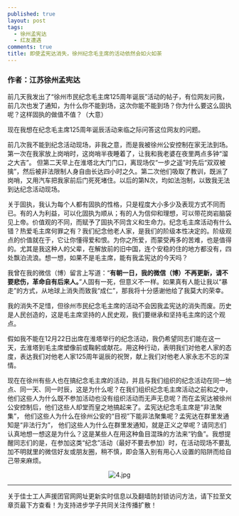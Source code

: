 ```yaml
---
published: true
layout: post
tags:
  - 徐州孟宪达
  - 红友遭遇
comments: true
title: 即使孟宪达消失，徐州纪念毛主席的活动依然会如火如荼
---
```


### 作者：江苏徐州孟宪达

前几天我发出了“徐州市民纪念毛主席125周年诞辰”活动的帖子，有位网友问我，前几次也发了通知，为什么你不能到场，这次你能不能到场？你为什么要这么固执呢？这样固执的做值不值？（大意）

现在我想在纪念毛主席125周年诞辰活动来临之际问答这位网友的问题。

前几次我不能到纪念活动现场，非我之意，而是我被徐州公安控制在家无法到场。第一次在我家放上岗哨时，这岗哨半夜睡着了，让我和我老婆在夜里两点多钟“溜之大吉”。 但第二天早上在淮塔北大门门口，离现场仅“一步之遥”时先后“双双被擒”，然后被非法限制人身自由长达四小时之久。第二次他们吸取了教训，既派了岗哨，又用汽车把我家前后门死死堵住。以后的第N次，均如法泡制，以致我无法到达纪念活动现场。

关于固执，我认为每个人都有固执的性格，只是程度大小多少及表现方式不同而已。有的人为利益，可以化固执为顺从；有的人为信仰和理想，可以带花岗岩脑袋见上帝。价值观的不同，而赋予了固执不同含义和生命力。纪念毛主席活动有什么错？热爱毛主席何罪之有？我们纪念他老人家，是我们的阶级本性决定的。阶级观点的价值就在于，它让你懂得爱和恨。为你之所爱，而蒙受再多的苦难，也是值得的。尤其是我这种人的父辈，在解放前的旧中国，连个安稳的住的地方都没有，四处飘泊流浪。想一想，如果不是毛主席，能有我孟宪达的今天吗？

我曾在我的微信（博）留言上写道：“**有朝一日，我的微信（博）不再更新，请不要悲伤，革命自有后来人。**”人固有一死，但意义不一样。如果真有人能让我以“暴走”的方式，从地球上消失而致我“成仁”，那我将十分感谢他给了我莫大的荣幸。

我的消失不足惜，但徐州市民纪念毛主席的活动不会因我孟宪达的消失而废。历史是人民创造的，这是毛主席坚持的人民史观，我们要继承和坚持毛主席的这个观点。

假如我不能在12月22日出席在淮塔举行的纪念活动，我仍希望同志们能在这一天，去淮塔到毛主席塑像前或鞠躬或献花。用这种行动，表明我们对他老人家的态度，表达我们对他老人家125周年诞辰的祝贺，献上我们对他老人家永志不忘的深情。

现在在徐州有些人也在搞纪念毛主席的活动，并且与我们组织的纪念活动在同一地点、同一天、同一时辰，这是为什么呢？在我们组织纪念毛主席活动之前和之中，他们这些人为什么既不参加活动也没有组织活动而无声无息呢？而在孟宪达被徐州公安控制后，他们这些人却堂而皇之地搞起来了。孟宪达纪念毛主席是“非法聚集”， 他们这些人为什么在徐州公安的“目视”下能非法聚集呢？孟宪达在群里发通知是“非法行为”， 他们这些人为什么在群里发通知，就是正义之举呢？请同志们认真地想一想这是为什么？这是某些人在用这种鱼目混珠的方法来“钓鱼”。我想提醒同志们的是，在参加这类“纪念”活动（最好不要去参加）时，在活动现场不要乱加不明就里的微信好友或朋友圈，稍不慎，即会落入别有用心人设置的陷阱而给自己带来麻烦。

<p align="center"><img src="https://i.loli.net/2018/11/02/5bdc701c922d6.jpg" alt="4.jpg" title="4.jpg" /></p>

---
关于佳士工人声援团官网网址更新实时信息以及翻墙防封锁访问方法，请下拉至文章页最下方查看！为支持进步学子共同关注传播扩散！
